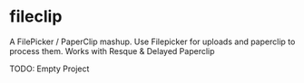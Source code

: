 fileclip
========

A FilePicker / PaperClip mashup.  Use Filepicker for uploads and paperclip to process them.  Works with Resque &amp; Delayed Paperclip


TODO:
Empty Project